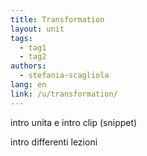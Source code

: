 ```yaml
---
title: Transformation
layout: unit
tags: 
  - tag1
  - tag2
authors: 
  - stefania-scagliola
lang: en
link: /u/transformation/
---
```


intro unita e intro clip (snippet)

<!-- more -->

intro differenti lezioni
 
